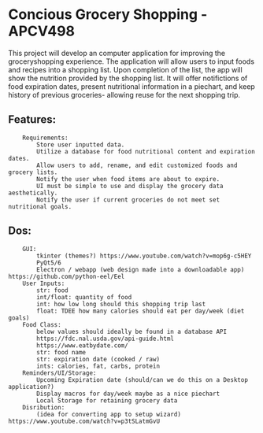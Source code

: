 # Concious Grocery Shopping - APCV498
This project will develop an computer application for improving the groceryshopping experience. 
The application will allow users to input foods and recipes into a shopping list. 
Upon completion of the list, the app will show the nutrition provided by the shopping list.
It will offer notifictions of food expiration dates, present nutritional information in a piechart,
and keep history of previous groceries- allowing reuse for the next shopping trip.

## Features:
        Requirements:
            Store user inputted data.
            Utilize a database for food nutritional content and expiration dates.
            Allow users to add, rename, and edit customized foods and grocery lists.
            Notify the user when food items are about to expire.
            UI must be simple to use and display the grocery data aesthetically.
            Notify the user if current groceries do not meet set nutritional goals.
##  Dos:
        GUI:
            tkinter (themes?) https://www.youtube.com/watch?v=mop6g-c5HEY
            PyQt5/6 
            Electron / webapp (web design made into a downloadable app) https://github.com/python-eel/Eel
        User Inputs:
            str: food
            int/float: quantity of food
            int: how low long should this shopping trip last
            float: TDEE how many calories should eat per day/week (diet goals)
        Food Class: 
            below values should ideally be found in a database API 
            https://fdc.nal.usda.gov/api-guide.html
            https://www.eatbydate.com/
            str: food name 
            str: expiration date (cooked / raw) 
            ints: calories, fat, carbs, protein
        Reminders/UI/Storage:
            Upcoming Expiration date (should/can we do this on a Desktop application?)
            Display macros for day/week maybe as a nice piechart
            Local Storage for retaining grocery data
        Disribution:
            (idea for converting app to setup wizard) https://www.youtube.com/watch?v=p3tSLatmGvU




